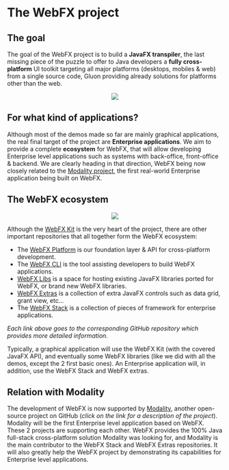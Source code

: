 # The WebFX project

## The goal 

The goal of the WebFX project is to build a **JavaFX transpiler**, the last missing piece of the puzzle to offer to Java developers a **fully cross-platform** UI toolkit targeting all major platforms (desktops, mobiles & web) from a single source code, Gluon providing already solutions for platforms other than the web. 

<p align="center">
  <img src="https://docs.webfx.dev/webfx-cross-platform.svg" />
</p>

## For what kind of applications?

Although most of the demos made so far are mainly graphical applications, the real final target of the project are **Enterprise applications**. We aim to provide a complete **ecosystem** for WebFX, that will allow developing Enterprise level applications such as systems with back-office, front-office & backend. We are clearly heading in that direction, WebFX being now closely related to the [Modality project](https://github.com/modalityproject/modality), the first real-world Enterprise application being built on WebFX.

## The WebFX ecosystem

<p align="center">
  <img src="https://docs.webfx.dev/webfx-project/webfx-ecosystem.svg" />
</p>

Although the [WebFX Kit](https://github.com/webfx-project/webfx) is the very heart of the project, there are other important repositories that all together form the WebFX ecosystem:

* The [WebFX Platform](https://github.com/webfx-project/webfx-platform) is our foundation layer & API for cross-platform development.
* The [WebFX CLI](https://github.com/webfx-project/webfx-cli) is the tool assisting developers to build WebFX applications.
* [WebFX Libs](https://github.com/webfx-libs) is a space for hosting existing JavaFX libraries ported for WebFX, or brand new WebFX libraries.
* [WebFX Extras](https://github.com/webfx-project/webfx-extras) is a collection of extra JavaFX controls such as data grid, grant view, etc...
* The [WebFX Stack](https://github.com/webfx-project/webfx-stack) is a collection of pieces of framework for enterprise applications.

*Each link above goes to the corresponding GitHub repository which provides more detailed information.*

Typically, a graphical application will use the WebFX Kit (with the covered JavaFX API), and eventually some WebFX libraries (like we did with all the demos, except the 2 first basic ones). An Enterprise application will, in addition, use the WebFX Stack and WebFX extras.

## Relation with Modality

The development of WebFX is now supported by [Modality](https://github.com/modalityproject/modality), another open-source project on GitHub (*click on the link for a description of the project*). Modality will be the first Enterprise level application based on WebFX. These 2 projects are supporting each other. WebFX provides the 100% Java full-stack cross-platform solution Modality was looking for, and Modality is the main contributor to the WebFX Stack and WebFX Extras repositories. It will also greatly help the WebFX project by demonstrating its capabilities for Enterprise level applications.
